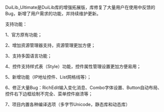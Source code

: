 DuiLib_Ultimate是DuiLib库的增强拓展版，库修复了大量用户在使用中反馈的Bug，新增了用户需求的功能，并持续维护更新。

支持功能：

1、官方原有功能；

2、增加资源管理器支持，资源管理更加方便；

3、支持多国语言功能；

4、控件支持样式表（Style）功能，控件属性管理设置更加方便易用；

5、新增功能（IP地址控件、List网格线等）；

6、修正大量Bug：RichEdit输入变化消息、Combo字体设置、Button自动布局、控件右下边框绘制不完全、菜单控件崩溃等；

7、项目内置各种编译选项（多字节Unicode，静态库和动态库）
